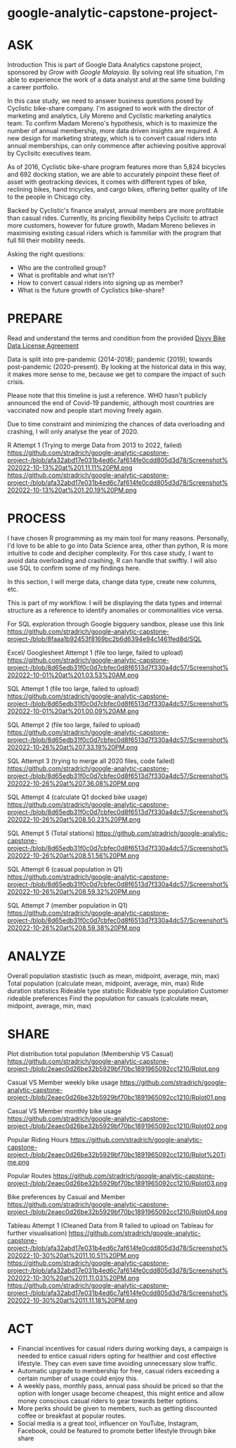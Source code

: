 # google-analytic-capstone-project-


# ASK

Introduction
This is part of Google Data Analytics capstone project, sponsored by *Grow with Google Malaysia*. By solving real life situation, I'm able to experience the work of a data analyst and at the same time building a career portfolio.

In this case study, we need to answer business questions posed by Cyclistic bike-share company. I'm assigned to work with the director of marketing and analytics, Lily Moreno and Cyclistic marketing analytics team. To confirm Madam Moreno's hypothesis, which is to maximize the number of annual membership, more data driven insights are required. A new design for marketing strategy, which is to convert casual riders into annual memberships, can only commence after achieving positive approval by Cyclisitc executives team.

As of 2016, Cyclistic bike-share program features more than 5,824 bicycles and 692 docking station, we are able to accurately pinpoint these fleet of asset with geotracking devices, it comes with different types of bike, reclining bikes, hand tricycles, and cargo bikes, offering better quality of life to the people in Chicago city.

Backed by Cyclistic's finance analyst, annual members are more profitable than casual rides. Currently, its pricing flexibility helps Cyclisitc to attract more customers, however for future growth, Madam Moreno believes in maximising existing casual riders which is fammiliar with the program that full fill their mobility needs. 

Asking the right questions:
* Who are the controlled group?
* What is profitable and what isn't?
* How to convert casual riders into signing up as member?
* What is the future growth of Cyclistics bike-share?

# PREPARE
Read and understand the terms and condition from the provided  [Divvy Bike Data License Agreement](https://ride.divvybikes.com/data-license-agreement)

Data is split into pre-pandemic (2014-2018); pandemic (2019); towards post-pandemic (2020-present). By looking at the historical data in this way, it makes more sense to me, because we get to compare the impact of such crisis.

Please note that this timeline is just a reference. WHO hasn't publicly announced the end of Covid-19 pandemic, although most countries are vaccinated now and people start moving freely again.

Due to time constraint and minimizing the chances of data overloading and crashing, I will only analyse the year of 2020.

R Attempt 1 (Trying to merge Data from 2013 to 2022, failed)
https://github.com/stradrich/google-analytic-capstone-project-/blob/afa32abd17e031b4ed6c7af614fe0cdd805d3d78/Screenshot%202022-10-13%20at%201.11.11%20PM.png
https://github.com/stradrich/google-analytic-capstone-project-/blob/afa32abd17e031b4ed6c7af614fe0cdd805d3d78/Screenshot%202022-10-13%20at%201.20.19%20PM.png


# PROCESS

I have chosen R programming as my main tool for many reasons. Personally, I'd love to be able to go into Data Science area, other than python, R is more intuitive to code and decipher complexity. For this case study, I want to avoid data overloading and crashing, R can handle that swiftly. I will also use SQL to confirm some of my findings here.  

In this section, I will merge data, change data type, create new columns, etc.

This is part of my workflow. I will be displaying the data types and internal structure as a reference to identify anomalies or commonalities vice versa.

For SQL exploration through Google bigquery sandbox, please use this link https://github.com/stradrich/google-analytic-capstone-project-/blob/8faaa1b92453f8169bc2b6d6394e94c1461fed8d/SQL

Excel/ Googlesheet Attempt 1 (file too large, failed to upload)
https://github.com/stradrich/google-analytic-capstone-project-/blob/8d65edb31f0c0d7cbfec0d8f6513d7f330a4dc57/Screenshot%202022-10-01%20at%201.03.53%20AM.png

SQL Attempt 1 (file too large, failed to upload)
https://github.com/stradrich/google-analytic-capstone-project-/blob/8d65edb31f0c0d7cbfec0d8f6513d7f330a4dc57/Screenshot%202022-10-01%20at%201.00.09%20AM.png

SQL Attempt 2 (file too large, failed to upload)
https://github.com/stradrich/google-analytic-capstone-project-/blob/8d65edb31f0c0d7cbfec0d8f6513d7f330a4dc57/Screenshot%202022-10-26%20at%207.33.19%20PM.png

SQL Attempt 3 (trying to merge all 2020 files, code failed)
https://github.com/stradrich/google-analytic-capstone-project-/blob/8d65edb31f0c0d7cbfec0d8f6513d7f330a4dc57/Screenshot%202022-10-26%20at%207.36.08%20PM.png

SQL Attempt 4 (calculate Q1 docked bike usage)
https://github.com/stradrich/google-analytic-capstone-project-/blob/8d65edb31f0c0d7cbfec0d8f6513d7f330a4dc57/Screenshot%202022-10-26%20at%208.50.23%20PM.png


SQL Attempt 5 (Total stations)
https://github.com/stradrich/google-analytic-capstone-project-/blob/8d65edb31f0c0d7cbfec0d8f6513d7f330a4dc57/Screenshot%202022-10-26%20at%208.51.56%20PM.png

SQL Attempt 6 (casual population in Q1)
https://github.com/stradrich/google-analytic-capstone-project-/blob/8d65edb31f0c0d7cbfec0d8f6513d7f330a4dc57/Screenshot%202022-10-26%20at%208.59.32%20PM.png

SQL Attempt 7 (member population in Q1)
https://github.com/stradrich/google-analytic-capstone-project-/blob/8d65edb31f0c0d7cbfec0d8f6513d7f330a4dc57/Screenshot%202022-10-26%20at%208.59.38%20PM.png





# ANALYZE
Overall population stastistic (such as mean, midpoint, average, min, max)                            
Total population (calculate mean, midpoint, average, min, max)
Ride duration statistics
Rideable type statistic
Rideable type population
Customer rideable preferences
Find the population for casuals (calculate mean, midpoint, average, min, max)

# SHARE
Plot distribution total population (Membership VS Casual)
https://github.com/stradrich/google-analytic-capstone-project-/blob/2eaec0d26be32b5929bf70bc1891965092cc1210/Rplot.png

Casual VS Member weekly bike usage
https://github.com/stradrich/google-analytic-capstone-project-/blob/2eaec0d26be32b5929bf70bc1891965092cc1210/Rplot01.png

Casual VS Member monthly bike usage
https://github.com/stradrich/google-analytic-capstone-project-/blob/2eaec0d26be32b5929bf70bc1891965092cc1210/Rplot02.png

Popular Riding Hours
https://github.com/stradrich/google-analytic-capstone-project-/blob/2eaec0d26be32b5929bf70bc1891965092cc1210/Rplot%20Time.png

Popular Routes
https://github.com/stradrich/google-analytic-capstone-project-/blob/2eaec0d26be32b5929bf70bc1891965092cc1210/Rplot03.png

Bike preferences by Casual and Member
https://github.com/stradrich/google-analytic-capstone-project-/blob/2eaec0d26be32b5929bf70bc1891965092cc1210/Rplot04.png

Tableau Attempt 1 (Cleaned Data from R failed to upload on Tableau for further visualisation)
https://github.com/stradrich/google-analytic-capstone-project-/blob/afa32abd17e031b4ed6c7af614fe0cdd805d3d78/Screenshot%202022-10-30%20at%2011.10.51%20PM.png
https://github.com/stradrich/google-analytic-capstone-project-/blob/afa32abd17e031b4ed6c7af614fe0cdd805d3d78/Screenshot%202022-10-30%20at%2011.11.03%20PM.png
https://github.com/stradrich/google-analytic-capstone-project-/blob/afa32abd17e031b4ed6c7af614fe0cdd805d3d78/Screenshot%202022-10-30%20at%2011.11.18%20PM.png

# ACT

* Financial incentives for casual riders during working days, a campaign is needed to entice casual riders opting for healthier and cost effective lifestyle. They can even save time avoiding unnecessary slow traffic. 
* Automatic upgrade to membership for free, casual riders exceeding a certain number of usage could enjoy this.
* A weekly pass, monthly pass, annual pass should be priced so that the option with longer usage become cheapest, this might entice and allow money conscious casual riders to gear towards better options.
* More perks should be given to members, such as getting discounted coffee or breakfast at popular routes.
* Social media is a great tool, influencer on YouTube, Instagram, Facebook, could be featured to promote better lifestyle through bike share
